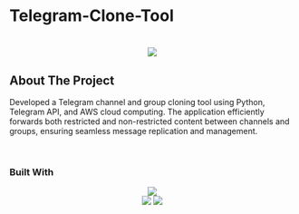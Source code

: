 # Telegram-Clone-Tool

<h1 align="center">
    <img src="https://readme-typing-svg.herokuapp.com/?font=Righteous&size=35&center=true&vCenter=true&width=500&height=70&duration=4000&lines=Hi+There!+👋;+Scroll+To+Bottom!;" />
</h1>

## About The Project
<p>Developed a Telegram channel and group cloning tool using Python, Telegram API, and AWS cloud computing. The application efficiently forwards both restricted and non-restricted content between channels and groups, ensuring seamless message replication and management.</p><br>



### Built With

<div align="center">
    <img src="https://skillicons.dev/icons?i=python" /><br>
    <img src="https://skillicons.dev/icons?i=telegram" />
    <img src="https://skillicons.dev/icons?i=aws" />
</div>
